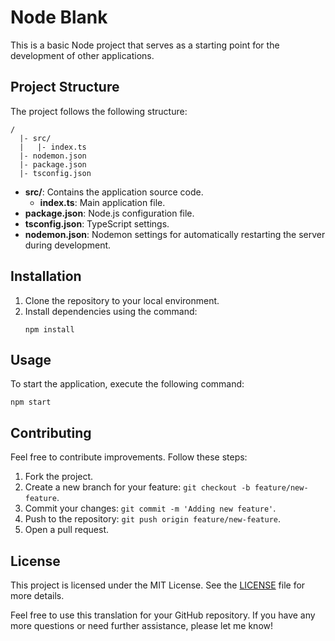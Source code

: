 # Node Blank

This is a basic Node project that serves as a starting point for the development of other applications.

## Project Structure

The project follows the following structure:

```
/
  |- src/
  |   |- index.ts
  |- nodemon.json
  |- package.json
  |- tsconfig.json
```

- **src/**: Contains the application source code.
  - **index.ts**: Main application file.
- **package.json**: Node.js configuration file.
- **tsconfig.json**: TypeScript settings.
- **nodemon.json**: Nodemon settings for automatically restarting the server during development.

## Installation

1. Clone the repository to your local environment.
2. Install dependencies using the command:
   ```
   npm install
   ```

## Usage

To start the application, execute the following command:

```
npm start
```

## Contributing

Feel free to contribute improvements. Follow these steps:

1. Fork the project.
2. Create a new branch for your feature: `git checkout -b feature/new-feature`.
3. Commit your changes: `git commit -m 'Adding new feature'`.
4. Push to the repository: `git push origin feature/new-feature`.
5. Open a pull request.

## License

This project is licensed under the MIT License. See the [LICENSE](LICENSE) file for more details.

Feel free to use this translation for your GitHub repository. If you have any more questions or need further assistance, please let me know!